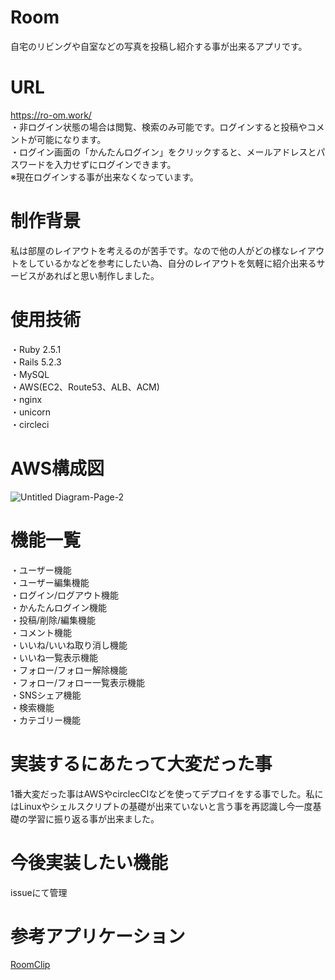 # Room

自宅のリビングや自室などの写真を投稿し紹介する事が出来るアプリです。
# URL
https://ro-om.work/  
・非ログイン状態の場合は閲覧、検索のみ可能です。ログインすると投稿やコメントが可能になります。  
・ログイン画面の「かんたんログイン」をクリックすると、メールアドレスとパスワードを入力せずにログインできます。  
※現在ログインする事が出来なくなっています。

# 制作背景
私は部屋のレイアウトを考えるのが苦手です。なので他の人がどの様なレイアウトをしているかなどを参考にしたい為、自分のレイアウトを気軽に紹介出来るサービスがあればと思い制作しました。

# 使用技術
・Ruby 2.5.1   
・Rails 5.2.3  
・MySQL  
・AWS(EC2、Route53、ALB、ACM)  
・nginx  
・unicorn  
・circleci

# AWS構成図
![Untitled Diagram-Page-2](https://user-images.githubusercontent.com/51046591/89529053-08222100-d827-11ea-81eb-ae07a7daa7bd.png)


# 機能一覧
・ユーザー機能  
・ユーザー編集機能  
・ログイン/ログアウト機能  
・かんたんログイン機能  
・投稿/削除/編集機能  
・コメント機能   
・いいね/いいね取り消し機能  
・いいね一覧表示機能  
・フォロー/フォロー解除機能  
・フォロー/フォロー一覧表示機能  
・SNSシェア機能  
・検索機能  
・カテゴリー機能  

# 実装するにあたって大変だった事
1番大変だった事はAWSやcirclecCIなどを使ってデプロイをする事でした。私にはLinuxやシェルスクリプトの基礎が出来ていないと言う事を再認識し今一度基礎の学習に振り返る事が出来ました。

# 今後実装したい機能
issueにて管理

# 参考アプリケーション

[RoomClip](https://roomclip.jp/)
